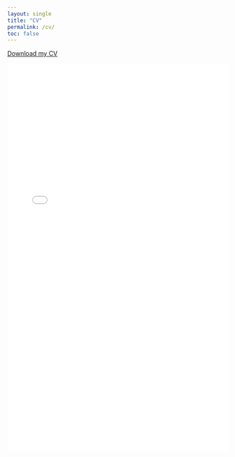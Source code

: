 ```yaml
---
layout: single
title: "CV"
permalink: /cv/
toc: false
---
```


[Download my CV](/assets/files/cv.pdf)

<iframe src="/assets/files/cv.pdf" width="100%" height="880" style="border:0;"></iframe>
